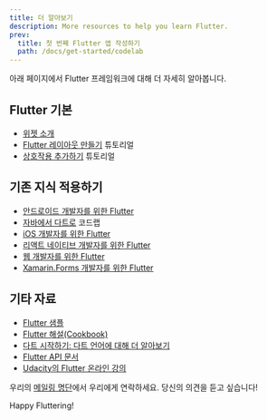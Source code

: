 ```yaml
---
title: 더 알아보기
description: More resources to help you learn Flutter.
prev:
  title: 첫 번째 Flutter 앱 작성하기
  path: /docs/get-started/codelab
---
```


아래 페이지에서 Flutter 프레임워크에 대해 더 자세히 알아봅니다.

## Flutter 기본

* [위젯 소개](/docs/development/ui/widgets-intro)
* [Flutter 레이아웃 만들기](/docs/development/ui/layout/tutorial) 튜토리얼
* [상호작용 추가하기](/docs/development/ui/interactive) 튜토리얼

## 기존 지식 적용하기

* [안드로이드 개발자를 위한 Flutter](/docs/get-started/flutter-for/android-devs)
* [자바에서 다트로](https://codelabs.developers.google.com/codelabs/from-java-to-dart) 코드랩
* [iOS 개발자를 위한 Flutter](/docs/get-started/flutter-for/ios-devs)
* [리액트 네이티브 개발자를 위한 Flutter](/docs/get-started/flutter-for/react-native-devs)
* [웹 개발자를 위한 Flutter](/docs/get-started/flutter-for/web-devs)
* [Xamarin.Forms 개발자를 위한 Flutter](/docs/get-started/flutter-for/xamarin-forms-devs)

## 기타 자료

* [Flutter 샘플](https://github.com/flutter/samples/blob/master/INDEX.md)
* [Flutter 해설(Cookbook)](/docs/cookbook)
* [다트 시작하기: 다트 언어에 대해 더 알아보기](/docs/resources/bootstrap-into-dart)
* [Flutter API 문서](https://docs.flutter.io/)
* [Udacity의 Flutter 온라인 강의](https://www.udacity.com/course/build-native-mobile-apps-with-flutter--ud905)

우리의 [메일링 명단][]에서 우리에게 연락하세요. 당신의 의견을 듣고 싶습니다!

Happy Fluttering!

[메일링 명단]: mailto:{{site.email}}
